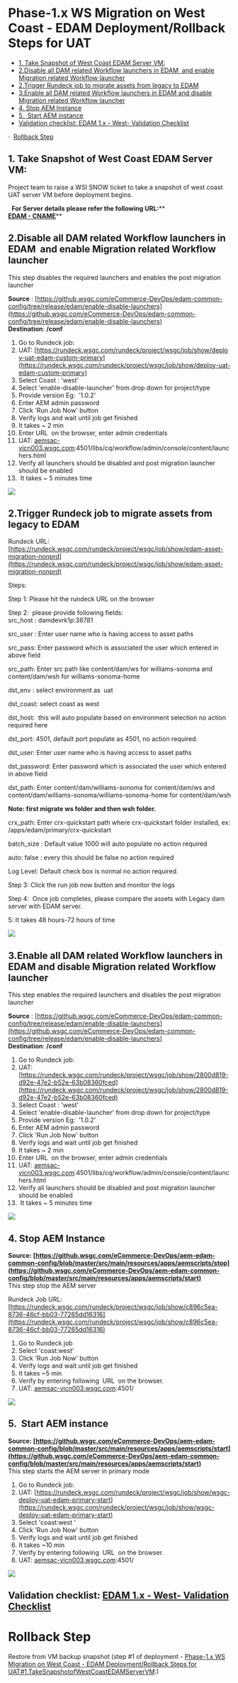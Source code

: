 Phase-1.x WS Migration on West Coast - EDAM Deployment/Rollback Steps for UAT
=============================================================================

*   [1\. Take Snapshot of West Coast EDAM Server VM:](#1-take-snapshot-of-west-coast-edam-server-vm)
*   [2.Disable all DAM related Workflow launchers in EDAM  and enable Migration related Workflow launcher](#2disable-all-dam-related-workflow-launchers-in-edam-and-enable-migration-related-workflow-launcher)
*   [2.Trigger Rundeck job to migrate assets from legacy to EDAM](#2trigger-rundeck-job-to-migrate-assets-from-legacy-to-edam)
*   [3.Enable all DAM related Workflow launchers in EDAM and disable Migration related Workflow launcher](#3enable-all-dam-related-workflow-launchers-in-edam-and-disable-migration-related-workflow-launcher)
*   [4\. Stop AEM Instance](#4-stop-aem-instance)
*   [5.  Start AEM instance](#5-start-aem-instance)
*   [Validation checklist: EDAM 1.x - West- Validation Checklist](#validation-checklist-edam-1x---west--validation-checklist)

·  [Rollback Step](#rollback-step)

**1\. Take Snapshot of West Coast EDAM Server VM:**
---------------------------------------------------

Project team to raise a WSI SNOW ticket to take a snapshot of west coast UAT server VM before deployment begins.

  **For Server details please refer the following URL:****  
**[EDAM - CNAME](/display/PS/EDAM+-+CNAME)****

**2.Disable all DAM related Workflow launchers in EDAM  and enable Migration related Workflow launcher**
--------------------------------------------------------------------------------------------------------

This step disables the required launchers and enables the post migration launcher

**Source** : [https://github.wsgc.com/eCommerce-DevOps/edam-common-config/tree/release/edam/enable-disable-launchers](https://github.wsgc.com/eCommerce-DevOps/edam-common-config/tree/release/edam/enable-disable-launchers)  
**Destination**: **/conf**

1.  Go to Rundeck job: 
2.  UAT: [https://rundeck.wsgc.com/rundeck/project/wsgc/job/show/deploy-uat-edam-custom-primary](https://rundeck.wsgc.com/rundeck/project/wsgc/job/show/deploy-uat-edam-custom-primary)
3.  Select Coast : 'west'
4.  Select 'enable-disable-launcher' from drop down for project/type
5.  Provide version Eg:  '1.0.2'
6.  Enter AEM admin password
7.  Click 'Run Job Now' button
8.  Verify logs and wait until job get finished 
9.  It takes ~ 2 min
10.  Enter URL  on the browser, enter admin credentials
11.  UAT: [aemsac-vicn003.wsgc.com](http://aemsac-vicn003.wsgc.com/):4501/libs/cq/workflow/admin/console/content/launchers.html
12.  Verify all launchers should be disabled and post migration launcher should be enabled
13.   It takes ~ 5 minutes time

![](https://confluence.wsgc.com/download/attachments/284238208/image2021-2-23_23-20-7.png?version=1&modificationDate=1614102526457&api=v2)

**2.Trigger Rundeck job to migrate assets from legacy to EDAM**
---------------------------------------------------------------

Rundeck URL: [https://rundeck.wsgc.com/rundeck/project/wsgc/job/show/edam-asset-migration-nonprd](https://rundeck.wsgc.com/rundeck/project/wsgc/job/show/edam-asset-migration-nonprd)

Steps:

Step 1: Please hit the rundeck URL on the browser

Step 2:  please provide following fields:  
src\_host : damdevrk1p:38781

src\_user : Enter user name who is having access to asset paths

src\_pass: Enter password which is associated the user which entered in above field

src\_path: Enter src path like content/dam/ws for williams-sonoma and content/dam/wsh for williams-sonoma-home

dst\_env : select environment as  uat

dst\_coast: select coast as west

dst\_host:  this will auto populate based on environment selection no action required here

dst\_port: 4501, default port populate as 4501, no action required.

dst\_user: Enter user name who is having access to asset paths

dst\_password: Enter password which is associated the user which entered in above field

dst\_path: Enter content/dam/williams-sonoma for content/dam/ws and content/dam/williams-sonoma/williams-sonoma-home for content/dam/wsh

**Note: first migrate ws folder and then wsh folder.**

crx\_path: Enter crx-quickstart path where crx-quickstart folder installed, ex: /apps/edam/primary/crx-quickstart

batch\_size : Default value 1000 will auto populate no action required

auto: false : every this should be false no action required

Log Level: Default check box is normal no action required.

Step 3: Click the run job now button and monitor the logs

Step 4:  Once job completes, please compare the assets with Legacy dam server with EDAM server.

5: It takes 48 hours-72 hours of time

![](https://confluence.wsgc.com/download/attachments/284238208/image2021-2-19_22-25-40.png?version=1&modificationDate=1613753660467&api=v2)

**3.Enable all DAM related Workflow launchers in EDAM and disable Migration related Workflow launcher**
-------------------------------------------------------------------------------------------------------

This step enables the required launchers and disables the post migration launcher

**Source** : [https://github.wsgc.com/eCommerce-DevOps/edam-common-config/tree/release/edam/enable-disable-launchers](https://github.wsgc.com/eCommerce-DevOps/edam-common-config/tree/release/edam/enable-disable-launchers)  
**Destination**: **/conf**

1.  Go to Rundeck job: 
2.  UAT: [https://rundeck.wsgc.com/rundeck/project/wsgc/job/show/2800d819-d92e-47e2-b52e-63b08360fced](https://rundeck.wsgc.com/rundeck/project/wsgc/job/show/2800d819-d92e-47e2-b52e-63b08360fced)
3.  Select Coast : 'west'
4.  Select 'enable-disable-launcher' from drop down for project/type
5.  Provide version Eg:  '1.0.2'
6.  Enter AEM admin password
7.  Click 'Run Job Now' button
8.  Verify logs and wait until job get finished 
9.  It takes ~ 2 min
10.  Enter URL  on the browser, enter admin credentials
11.  UAT: [aemsac-vicn003.wsgc.com](http://aemsac-vicn003.wsgc.com/):4501/libs/cq/workflow/admin/console/content/launchers.html
12.  Verify all launchers should be disabled and post migration launcher should be enabled
13.   It takes ~ 5 minutes time

![](https://confluence.wsgc.com/download/attachments/284238208/image2021-2-23_23-23-27.png?version=1&modificationDate=1614102727007&api=v2)

**4\. Stop AEM Instance**
-------------------------

**Source: [https://github.wsgc.com/eCommerce-DevOps/aem-edam-common-config/blob/master/src/main/resources/apps/aemscripts/stop](https://github.wsgc.com/eCommerce-DevOps/aem-edam-common-config/blob/master/src/main/resources/apps/aemscripts/start)**  
This step stop the AEM server

Rundeck Job URL: [https://rundeck.wsgc.com/rundeck/project/wsgc/job/show/c896c5ea-8736-46cf-bb03-77265dd16316](https://rundeck.wsgc.com/rundeck/project/wsgc/job/show/c896c5ea-8736-46cf-bb03-77265dd16316)

1.  Go to Rundeck job
2.  Select 'coast:west'
3.  Click 'Run Job Now' button
4.  Verify logs and wait until job get finished 
5.  It takes ~5 min
6.  Verify by entering following  URL  on the browser.
7.  UAT: [aemsac-vicn003.wsgc.com](http://aemsac-vicn003.wsgc.com):4501/

![](https://confluence.wsgc.com/download/attachments/284238208/image2021-2-18_15-9-15.png?version=1&modificationDate=1613689756257&api=v2)

**5.  Start AEM instance**
--------------------------

**Source: [https://github.wsgc.com/eCommerce-DevOps/aem-edam-common-config/blob/master/src/main/resources/apps/aemscripts/start](https://github.wsgc.com/eCommerce-DevOps/aem-edam-common-config/blob/master/src/main/resources/apps/aemscripts/start)**  
This step starts the AEM server in primary mode

1.  Go to Rundeck job:
2.  UAT: [https://rundeck.wsgc.com/rundeck/project/wsgc/job/show/wsgc-deploy-uat-edam-primary-start](https://rundeck.wsgc.com/rundeck/project/wsgc/job/show/wsgc-deploy-uat-edam-primary-start)
3.  Select 'coast:west '
4.  Click 'Run Job Now' button
5.  Verify logs and wait until job get finished 
6.  It takes ~10 min
7.  Verify by entering following  URL  on the browser.
8.  UAT: [aemsac-vicn003.wsgc.com](http://aemsac-vicn003.wsgc.com):4501/

![](https://confluence.wsgc.com/download/attachments/284238208/image2021-2-18_15-40-55.png?version=1&modificationDate=1613691679797&api=v2)

**Validation checklist: [EDAM 1.x - West- Validation Checklist](https://confluence.wsgc.com/display/PdM/EDAM+1.x+-+West-+Validation+Checklist)**
---------------------------------------------------------------------------------------------------------------------

**Rollback Step**
=================

Restore from VM backup snapshot (step #1 of deployment - [Phase-1.x WS Migration on West Coast - EDAM Deployment/Rollback Steps for UAT#1.TakeSnapshotofWestCoastEDAMServerVM](https://confluence.wsgc.com/pages/viewpage.action?pageId=284238230#Phase1.xWSMigrationonWestCoastEDAMDeployment/RollbackStepsforUAT-1.TakeSnapshotofWestCoastEDAMServerVM):)
